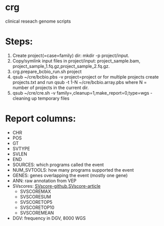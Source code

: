 # crg
clinical reseach genome scripts

# Steps:
1. Create project(=case=family) dir: mkdir -p project/input.
2. Copy/symlink input files in project/input: project_sample.bam, project_sample_1.fq.gz,project_sample_2.fq.gz.
3. crg.prepare_bcbio_run.sh project
4. qsub ~/cre/bcbio.pbs -v project=project
or
for multiple projects create projects.txt and run
qsub -t 1-N ~/cre/bcbio.array.pbs
where N = number of projects in the current dir.
5. qsub ~/cre/cre.sh -v family=<project>,cleanup=1,make_report=0,type=wgs - cleaning up temporary files

# Report columns:
- CHR
- POS
- GT
- SVTYPE
- SVLEN
- END
- SOURCES: which programs called the event
- NUM_SVTOOLS: how many programs supported the event
- GENES: genes overlapping the event (mostly one gene)
- ANN: raw annotation from VEP
- SVscores: [SVscore-github](https://github.com/lganel/SVScore),[SVscore-article](https://academic.oup.com/bioinformatics/article/33/7/1083/2748212)
  - SVSCOREMAX
  - SVSCORESUM
  - SVSCORETOP5
  - SVSCORETOP10
  - SVSCOREMEAN
- DGV: frequency in DGV, 8000 WGS

